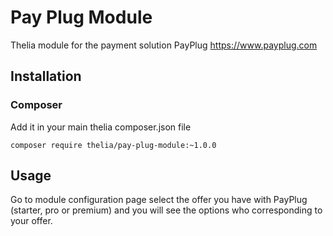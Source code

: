 # Pay Plug Module

Thelia module for the payment solution PayPlug https://www.payplug.com

## Installation

### Composer

Add it in your main thelia composer.json file

```
composer require thelia/pay-plug-module:~1.0.0
```

## Usage

Go to module configuration page select the offer you have with PayPlug (starter, pro or premium) and you will see the options who corresponding to your offer.
